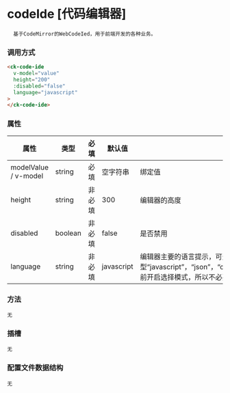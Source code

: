 # codeIde [代码编辑器]

```
  基于CodeMirror的WebCodeIed，用于前端开发的各种业务。
```

### 调用方式

```html
<ck-code-ide
  v-model="value"
  height="200"
  :disabled="false"
  language="javascript"
>
</ck-code-ide>
```

### 属性

| 属性                 | 类型    | 必填   | 默认值     | 说明                                                                                                                   |
| -------------------- | ------- | ------ | ---------- | ---------------------------------------------------------------------------------------------------------------------- |
| modelValue / v-model | string  | 必填   | 空字符串   | 绑定值                                                                                                                 |
| height               | string  | 非必填 | 300        | 编辑器的高度                                                                                                           |
| disabled             | boolean | 非必填 | false      | 是否禁用                                                                                                               |
| language             | string  | 非必填 | javascript | 编辑器主要的语言提示，可选类型“javascript”，“json”，“css”，“html”，“java”，“sql”（目前开启选择模式，所以不必要请不传） |

### 方法

```
无
```

### 插槽

```
无
```

<!-- |插槽名称|传入值|描述|
|-|-|-|
|colShow|data[object]: 配置的组件数据|-|
|colSetup|component[object]: 组件的配置信息 <br> setCol[function]: 用于向布局中回存组件配置信息的回调函数|-| -->

### 配置文件数据结构

```
无
```

